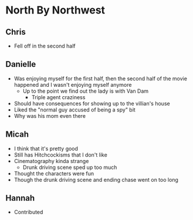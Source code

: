# North By Northwest

## Chris

- Fell off in the second half

## Danielle

- Was enjoying myself for the first half, then the second half of the movie
  happened and I wasn't enjoying myself anymore
  - Up to the point we find out the lady is with Van Dam
    - Triple agent craziness
- Should have consequences for showing up to the villian's house
- Liked the "normal guy accused of being a spy" bit
- Why was his mom even there

## Micah 

- I think that it's pretty good
- Still has Hitchcockisms that I don't like
- Cinematography kinda strange
  - Drunk driving scene sped up too much
- Thought the characters were fun
- Though the drunk driving scene and ending chase went on too long

## Hannah

- Contributed
